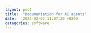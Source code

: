 ```yaml
---
layout: post
title:  "Documentation for AI agents"
date:   2024-02-02 11:07:20 +0200
categories: software
---
```



